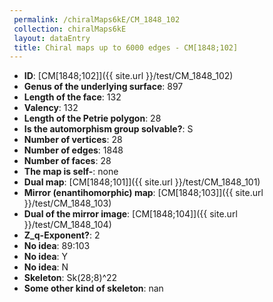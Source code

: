 ```yaml
--- 
 permalink: /chiralMaps6kE/CM_1848_102 
 collection: chiralMaps6kE
 layout: dataEntry
 title: Chiral maps up to 6000 edges - CM[1848;102]
---
```


- **ID**: [CM[1848;102]]({{ site.url }}/test/CM_1848_102)
- **Genus of the underlying surface**: 897
- **Length of the face**: 132
- **Valency**: 132
- **Length of the Petrie polygon**: 28
- **Is the automorphism group solvable?**: S
- **Number of vertices**: 28
- **Number of edges**: 1848
- **Number of faces**: 28
- **The map is self-**: none
- **Dual map**: [CM[1848;101]]({{ site.url }}/test/CM_1848_101)
- **Mirror (enantihomorphic) map**: [CM[1848;103]]({{ site.url }}/test/CM_1848_103)
- **Dual of the mirror image**: [CM[1848;104]]({{ site.url }}/test/CM_1848_104)
- **Z_q-Exponent?**: 2
- **No idea**:  89:103
- **No idea**: Y
- **No idea**: N
- **Skeleton**: Sk(28;8)^22
- **Some other kind of skeleton**: nan
